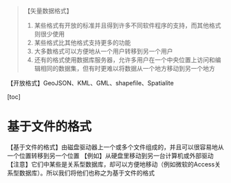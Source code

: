 > 【矢量数据格式】
> 1. 某些格式有开放的标准并且得到许多不同软件程序的支持，而其他格式则很少使用
> 2. 某些格式比其他格式支持更多的功能
> 3. 大多数格式可以方便地从一个用户转移到另一个用户
> 4. 还有的格式使用数据库服务器，允许多用户在一个中央位置上访问和编辑相同的数据集，但有时更难以将数据从一个地方移动到另一个地方


【开放格式】GeoJSON、KML、GML、shapefile、Spatialite

[toc]

# 基于文件的格式
【基于文件的格式】由磁盘驱动器上一个或多个文件组成的，并且可以很容易地从一个位置转移到另一个位置
【例如】从硬盘里移动到另一台计算机或外部驱动
【注意】它们中某些是关系型数据库，却可以方便地移动（例如微软的Access关系型数据库）。所以我们将他们也称之为基于文件的格式

